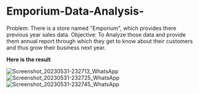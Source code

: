 
# Emporium-Data-Analysis-
Problem: There is a store named "Emporium", which provides  there previous year sales data. 
Objective: To Analyze those data and provide them annual report through which they get to know about their customers and thus grow their business next year.

**Here is the result**

![Screenshot_20230531-232713_WhatsApp](https://github.com/NikitaChoudhury/Emporium-Data-Analysis-/assets/131535563/c7167335-70a3-40d0-bc4e-634311e176dd)
![Screenshot_20230531-232725_WhatsApp](https://github.com/NikitaChoudhury/Emporium-Data-Analysis-/assets/131535563/7bfb5adf-8b08-4d60-b7e9-e425b01b9da6)
![Screenshot_20230531-232745_WhatsApp](https://github.com/NikitaChoudhury/Emporium-Data-Analysis-/assets/131535563/f824e67d-d3df-4f28-a1cb-0249992a344c)
